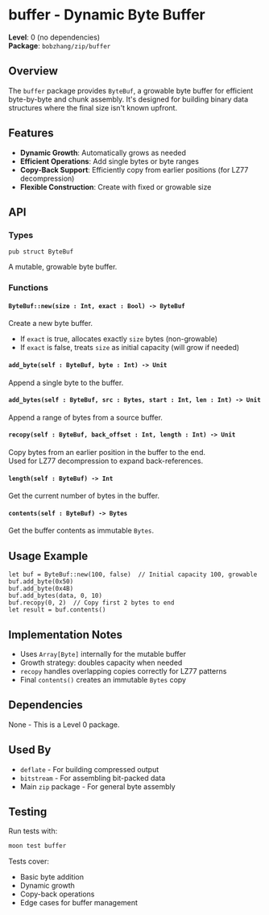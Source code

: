 # buffer - Dynamic Byte Buffer

**Level**: 0 (no dependencies)  
**Package**: `bobzhang/zip/buffer`

## Overview

The `buffer` package provides `ByteBuf`, a growable byte buffer for efficient byte-by-byte and chunk assembly. It's designed for building binary data structures where the final size isn't known upfront.

## Features

- **Dynamic Growth**: Automatically grows as needed
- **Efficient Operations**: Add single bytes or byte ranges
- **Copy-Back Support**: Efficiently copy from earlier positions (for LZ77 decompression)
- **Flexible Construction**: Create with fixed or growable size

## API

### Types

```moonbit
pub struct ByteBuf
```

A mutable, growable byte buffer.

### Functions

#### `ByteBuf::new(size : Int, exact : Bool) -> ByteBuf`

Create a new byte buffer.
- If `exact` is true, allocates exactly `size` bytes (non-growable)
- If `exact` is false, treats `size` as initial capacity (will grow if needed)

#### `add_byte(self : ByteBuf, byte : Int) -> Unit`

Append a single byte to the buffer.

#### `add_bytes(self : ByteBuf, src : Bytes, start : Int, len : Int) -> Unit`

Append a range of bytes from a source buffer.

#### `recopy(self : ByteBuf, back_offset : Int, length : Int) -> Unit`

Copy bytes from an earlier position in the buffer to the end.  
Used for LZ77 decompression to expand back-references.

#### `length(self : ByteBuf) -> Int`

Get the current number of bytes in the buffer.

#### `contents(self : ByteBuf) -> Bytes`

Get the buffer contents as immutable `Bytes`.

## Usage Example

```moonbit
let buf = ByteBuf::new(100, false)  // Initial capacity 100, growable
buf.add_byte(0x50)
buf.add_byte(0x4B)
buf.add_bytes(data, 0, 10)
buf.recopy(0, 2)  // Copy first 2 bytes to end
let result = buf.contents()
```

## Implementation Notes

- Uses `Array[Byte]` internally for the mutable buffer
- Growth strategy: doubles capacity when needed
- `recopy` handles overlapping copies correctly for LZ77 patterns
- Final `contents()` creates an immutable `Bytes` copy

## Dependencies

None - This is a Level 0 package.

## Used By

- `deflate` - For building compressed output
- `bitstream` - For assembling bit-packed data
- Main `zip` package - For general byte assembly

## Testing

Run tests with:
```bash
moon test buffer
```

Tests cover:
- Basic byte addition
- Dynamic growth
- Copy-back operations
- Edge cases for buffer management
